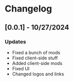 # Changelog

## [0.0.1] - 10/27/2024

### Updates
- Fixed a bunch of mods
- Fixed client-side stuff
- Added client-side mods
- Fixed UI
- Changed logos and links

